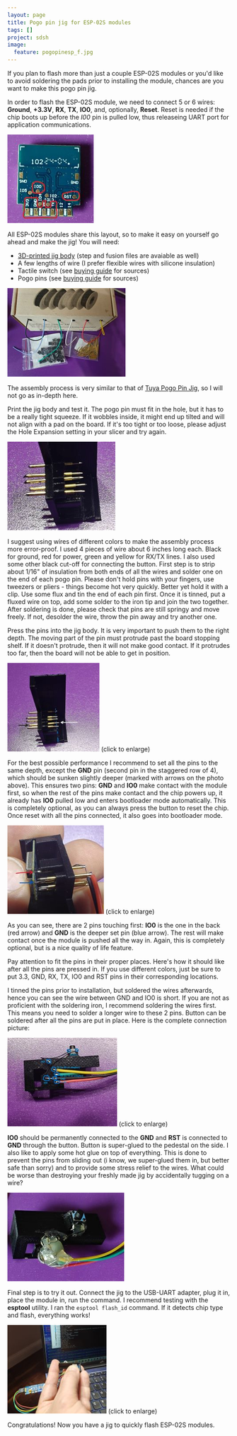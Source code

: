 ```yaml
---
layout: page
title: Pogo pin jig for ESP-02S modules
tags: []
project: sdsh
image:
  feature: pogopinesp_f.jpg
---
```


If you plan to flash more than just a couple ESP-02S modules or you'd like to avoid soldering the pads prior to installing the module, chances are you want to make this pogo pin jig.

In order to flash the ESP-02S module, we need to connect 5 or 6 wires: **Ground**, **+3.3V**, **RX**, **TX**, **IO0**, and, optionally, **Reset**.
Reset is needed if the chip boots up before the *I00* pin is pulled low, thus releaseing UART port for application communications.

![](/images/pogoesp/esp02s.jpg)

All ESP-02S modules share this layout, so to make it easy on yourself go ahead and make the jig! You will need:
- [3D-printed jig body](https://github.com/ScramblerUSA/SimpleDiySmarthome/blob/main/3DModels/Esp02sPogoPinJig.stl) (step and fusion files are avaiable as well)
- A few lengths of wire (I prefer flexible wires with silicone insulation)
- Tactile switch (see [buying guide](/sdsh/buycomponents/) for sources)
- Pogo pins (see [buying guide](/sdsh/buycomponents/) for sources)

![](/images/pogoesp/components.jpg)

The assembly process is very similar to that of [Tuya Pogo Pin Jig](/sdsh/pogopinjig), so I will not go as in-depth here.

Print the jig body and test it. The pogo pin must fit in the hole, but it has to be a really tight squeeze.
If it wobbles inside, it might end up tilted and will not align with a pad on the board.
If it's too tight or too loose, please adjust the Hole Expansion setting in your slicer and try again.

![](/images/pogoesp/pins.jpg)

I suggest using wires of different colors to make the assembly process more error-proof. I used 4 pieces of wire about 6 inches long each. Black for ground, red for power, green and yellow for RX/TX lines. I also used some other black cut-off for connecting the button.
First step is to strip about 1/16" of insulation from both ends of all the wires and solder one on the end of each pogo pin.
Please don't hold pins with your fingers, use tweezers or pliers - things become hot very quickly. Better yet hold it with a clip.
Use some flux and tin the end of each pin first. Once it is tinned, put a fluxed wire on top, add some solder to the iron tip and join the two together.
After soldering is done, please check that pins are still springy and move freely. If not, desolder the wire, throw the pin away and try another one.

Press the pins into the jig body. It is very important to push them to the right depth. The moving part of the pin must protrude past the board stopping shelf.
If it doesn't protrude, then it will not make good contact. If it protrudes too far, then the board will not be able to get in position.

[![](/images/pogoesp/pindepth.jpg)](/images/pogoesp/pindepthb.jpg) (click to enlarge)

For the best possible performance I recommend to set all the pins to the same depth, except the **GND** pin (second pin in the staggered row of 4), which should be sunken slightly deeper (marked with arrows on the photo above).
This ensures two pins: **GND** and **IO0** make contact with the module first, so when the rest of the pins make contact and the chip powers up, it already has **IO0** pulled low and enters bootloader mode automatically.
This is completely optional, as you can always press the button to reset the chip. Once reset with all the pins connected, it also goes into bootloader mode.

[![](/images/pogoesp/pinorder.jpg)](/images/pogoesp/pinorderb.jpg) (click to enlarge)

As you can see, there are 2 pins touching first: **IO0** is the one in the back (red arrow) and **GND** is the deeper set pin (blue arrow).
The rest will make contact once the module is pushed all the way in. Again, this is completely optional, but is a nice quality of life feature.

Pay attention to fit the pins in their proper places. Here's how it should like after all the pins are pressed in.
If you use different colors, just be sure to put 3.3, GND, RX, TX, IO0 and RST pins in their corresponding locations.

I tinned the pins prior to installation, but soldered the wires afterwards, hence you can see the wire between GND and IO0 is short.
If you are not as proficient with the soldering iron, I recommend soldering the wires first. This means you need to solder a longer wire to these 2 pins.
Button can be soldered after all the pins are put in place.
Here is the complete connection picture:

[![](/images/pogoesp/connections.jpg)](/images/pogoesp/connectionsb.jpg) (click to enlarge)

**IO0** should be permanently connected to the **GND** and **RST** is connected to **GND** through the button.
Button is super-glued to the pedestal on the side.
I also like to apply some hot glue on top of everything.
This is done to prevent the pins from sliding out (i know, we super-glued them in, but better safe than sorry) and to provide some stress relief to the wires.
What could be worse than destroying your freshly made jig by accidentally tugging on a wire?

![](/images/pogoesp/blob.jpg)

Final step is to try it out. Connect the jig to the USB-UART adapter, plug it in, place the module in, run the command.
I recommend testing with the **esptool** utility. I ran the `esptool flash_id` command. If it detects chip type and flash, everything works!

[![](/images/pogoesp/success.jpg)](/images/pogoesp/successb.jpg) (click to enlarge)

Congratulations! Now you have a jig to quickly flash ESP-02S modules.
